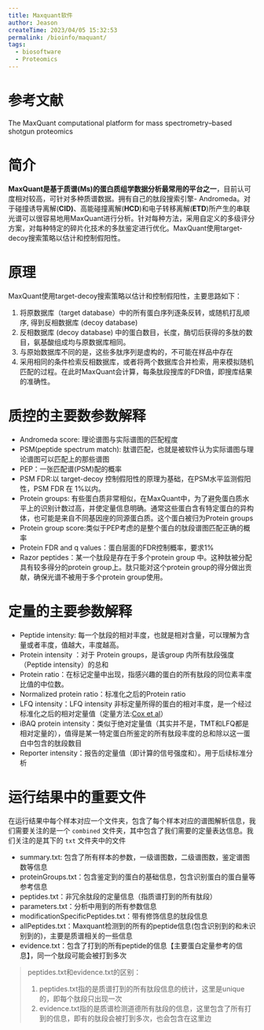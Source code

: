 ```yaml
---
title: Maxquant软件
author: Jeason
createTime: 2023/04/05 15:32:53
permalink: /bioinfo/maquant/
tags:
  - biosoftware
  - Proteomics
---
```

# 参考文献

The MaxQuant computational platform for mass spectrometry–based shotgun proteomics

# 简介

**MaxQuant是基于质谱(Ms)的蛋白质组学数据分析最常用的平台之一**，目前认可度相对较高，可针对多种质谱数据。拥有自己的肽段搜索引擎- Andromeda。对于碰撞诱导离解(**CID)**、高能碰撞离解(**HCD**)和电子转移离解(**ETD**)所产生的串联光谱可以很容易地用MaxQuant进行分析。针对每种方法，采用自定义的多级评分方案，对每种特定的碎片化技术的多肽鉴定进行优化。MaxQuant使用target-decoy搜索策略以估计和控制假阳性。

# 原理

MaxQuant使用target-decoy搜索策略以估计和控制假阳性，主要思路如下：

1. 将原数据库（target database）中的所有蛋白序列逐条反转，或随机打乱顺序, 得到反相数据库 (decoy database)
2. 反相数据库 (decoy database) 中的蛋白数目，长度，酶切后获得的多肽的数目，氨基酸组成均与原数据库相同。
3. 与原始数据库不同的是，这些多肽序列是虚构的，不可能在样品中存在
4. 采用相同的条件检索反相数据库，或者将两个数据库合并检索，用来模拟随机匹配的过程。在此时MaxQuant会计算，每条肽段搜库的FDR值，即搜库结果的准确性。

# 质控的主要数参数解释

+ Andromeda score: 理论谱图与实际谱图的匹配程度
+ PSM(peptide spectrum match): 肽谱匹配，也就是被软件认为实际谱图与理论谱图可以匹配上的那些谱图
+ PEP：一张匹配谱(PSM)配的概率
+ PSM FDR:以 target-decoy 控制假阳性的原理为基础，在PSM水平监测假阳性，PSM FDR 在 1%以内。
+ Protein groups: 有些蛋白质非常相似，在MaxQuant中，为了避免蛋白质水平上的识别计数过高，并使定量信息明确。通常这些蛋白含有特定蛋白的异构体，也可能是来自不同基因座的同源蛋白质。这个蛋白被归为Protein groups
+ Protein group score:类似于PEP考虑的是整个蛋白的肽段谱图匹配正确的概率
+ Protein FDR and q values：蛋白层面的FDR控制概率，要求1%
+ Razor peptides：某一个肽段是存在于多个protein group 中。这种肽被分配具有较多得分的protein group上。肽只能对这个protein group的得分做出贡献，确保光谱不被用于多个protein group使用。

# 定量的主要参数解释

+ Peptide intensity: 每一个肽段的相对丰度，也就是相对含量，可以理解为含量或者丰度，值越大，丰度越高。
+ Protein intensity ：对于 Protein groups，是该group 内所有肽段强度（Peptide intensity）的总和
+ Protein ratio：在标记定量中出现，指感兴趣的蛋白的所有肽段的同位素丰度比值的中位数。
+ Normalized protein ratio：标准化之后的Protein ratio
+ LFQ intensity：LFQ intensity 非标定量所得的蛋白的相对丰度，是一个经过标准化之后的相对定量值（定量方法:[Cox et al](https://pubmed.ncbi.nlm.nih.gov/24942700/)）
+ iBAQ protein intensity：类似于绝对定量值（其实并不是，TMT和LFQ都是相对定量的），值得是某一特定蛋白所鉴定的所有肽段丰度的总和除以这一蛋白中包含的肽段数目
+ Reporter intensity：报告的定量值（即计算的信号强度和）。用于后续标准分析

# 运行结果中的重要文件

在运行结果中每个样本对应一个文件夹，包含了每个样本对应的谱图解析信息，我们需要关注的是一个 `combined` 文件夹，其中包含了我们需要的定量表达信息。我们关注的是其下的 `txt` 文件夹中的文件

+ summary.txt: 包含了所有样本的参数，一级谱图数，二级谱图数，鉴定谱图数等信息
+ proteinGroups.txt：包含鉴定到的蛋白的基础信息，包含识别蛋白的蛋白量等参考信息
+ peptides.txt：非冗余肽段的定量信息（指质谱打到的所有肽段）
+ parameters.txt：分析中用到的所有参数信息
+ modificationSpecificPeptides.txt：带有修饰信息的肽段信息
+ allPeptides.txt：Maxquant检测到的所有的peptide信息(包含识别到的和未识别到的)，主要是质谱相关的一些信息
+ evidence.txt：包含了打到的所有peptide的信息【主要蛋白定量参考的信息】，同一个肽段可能会被打到多次

> peptides.txt和evidence.txt的区别：
>
> 1. peptides.txt指的是质谱打到的所有肽段信息的统计，这里是unique的，即每个肽段只出现一次
> 2. evidence.txt指的是质谱检测道德所有肽段的信息，这里包含了所有打到的信息，即有的肽段会被打到多次，也会包含在这里边
>
